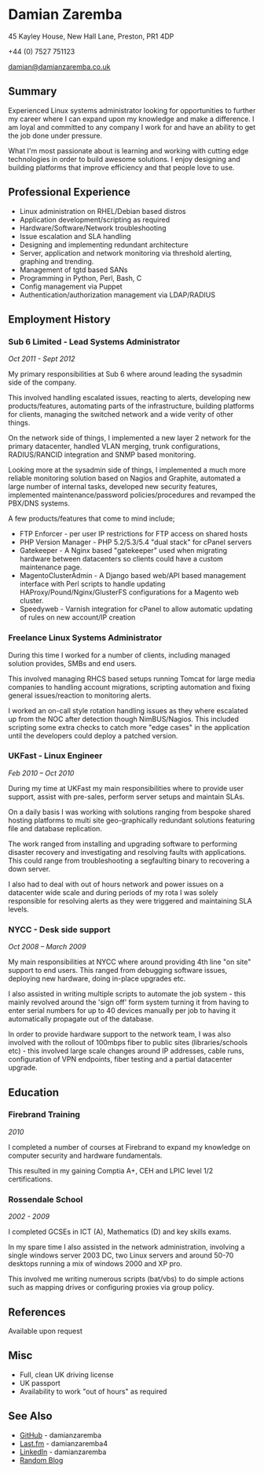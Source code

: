 Damian Zaremba
=============
45 Kayley House, New Hall Lane, Preston, PR1 4DP

+44 (0) 7527 751123

damian@damianzaremba.co.uk

Summary
-------------
Experienced Linux systems administrator looking for opportunities to further my career where I can expand upon my knowledge and make a difference. I am loyal and committed to any company I work for and have an ability to get the job done under pressure.

What I'm most passionate about is learning and working with cutting edge technologies in order to build awesome solutions. I enjoy designing and building platforms that improve efficiency and that people love to use.

Professional Experience
-------------
* Linux administration on RHEL/Debian based distros
* Application development/scripting as required
* Hardware/Software/Network troubleshooting
* Issue escalation and SLA handling
* Designing and implementing redundant architecture
* Server, application and network monitoring via threshold alerting, graphing and trending.
* Management of tgtd based SANs
* Programming in Python, Perl, Bash, C
* Config management via Puppet
* Authentication/authorization management via LDAP/RADIUS

Employment History
-------------
### Sub 6 Limited - Lead Systems Administrator
*Oct 2011 - Sept 2012*

My primary responsibilities at Sub 6 where around leading the sysadmin side of the company.

This involved handling escalated issues, reacting to alerts, developing new products/features, automating parts of the infrastructure, building platforms for clients, managing the switched network and a wide verity of other things.

On the network side of things, I implemented a new layer 2 network for the primary datacenter, handled VLAN merging, trunk configurations, RADIUS/RANCID integration and SNMP based monitoring.

Looking more at the sysadmin side of things, I implemented a much more reliable monitoring solution based on Nagios and Graphite, automated a large number of internal tasks, developed new security features, implemented maintenance/password policies/procedures and revamped the PBX/DNS systems.

A few products/features that come to mind include;

* FTP Enforcer - per user IP restrictions for FTP access on shared hosts
* PHP Version Manager - PHP 5.2/5.3/5.4 "dual stack" for cPanel servers
* Gatekeeper - A Nginx based "gatekeeper" used when migrating hardware between datacenters so clients could have a custom maintenance page.
* MagentoClusterAdmin - A Django based web/API based management interface with Perl scripts to handle updating HAProxy/Pound/Nginx/GlusterFS configurations for a Magento web cluster.
* Speedyweb - Varnish integration for cPanel to allow automatic updating of rules on new account/IP creation

### Freelance Linux Systems Administrator
During this time I worked for a number of clients, including managed solution provides, SMBs and end users.

This involved managing RHCS based setups running Tomcat for large media companies to handling account migrations, scripting automation and fixing general issues/reaction to monitoring alerts.

I worked an on-call style rotation handling issues as they where escalated up from the NOC after detection though NimBUS/Nagios. This included scripting some extra checks to catch more "edge cases" in the application until the developers could deploy a patched version.

### UKFast - Linux Engineer
*Feb 2010 – Oct 2010*

During my time at UKFast my main responsibilities where to provide user support, assist with pre-sales, perform server setups and maintain SLAs.

On a daily basis I was working with solutions ranging from bespoke shared hosting platforms to multi site geo-graphically redundant solutions featuring file and database replication.

The work ranged from installing and upgrading software to performing disaster recovery and investigating and resolving faults with applications. This could range from troubleshooting a segfaulting binary to recovering a down server.

I also had to deal with out of hours network and power issues on a datacenter wide scale and during periods of my rota I was solely responsible for resolving alerts as they were triggered and maintaining SLA levels.

### NYCC - Desk side support
*Oct 2008 – March 2009*

My main responsibilities at NYCC where around providing 4th line "on site" support to end users. This ranged from debugging software issues, deploying new hardware, doing in-place upgrades etc.

I also assisted in writing multiple scripts to automate the job system - this mainly revolved around the 'sign off' form system turning it from having to enter serial numbers for up to 40 devices manually per job to having it automatically propagate out of the database. 

In order to provide hardware support to the network team, I was also involved with the rollout of 100mbps fiber to public sites (libraries/schools etc) - this involved large scale changes around IP addresses, cable runs, configuration of VPN endpoints, fiber testing and a partial datacenter upgrade.

Education
-------------
### Firebrand Training
*2010*

I completed a number of courses at Firebrand to expand my knowledge on computer security and hardware fundamentals.

This resulted in my gaining Comptia A+, CEH and LPIC level 1/2 certifications.

### Rossendale School
*2002 - 2009*

I completed GCSEs in ICT (A), Mathematics (D) and key skills exams.

In my spare time I also assisted in the network administration, involving a single windows server 2003 DC, two Linux servers and around 50-70 desktops running a mix of windows 2000 and XP pro.

This involved me writing numerous scripts (bat/vbs) to do simple actions such as mapping drives or configuring proxies via group policy.

References
-------------
Available upon request

Misc
-------------
* Full, clean UK driving license
* UK passport
* Availability to work "out of hours" as required

See Also
-------------
* [GitHub](https://github.com/damianzaremba) - damianzaremba
* [Last.fm](http://last.fm/user/damianzaremba4) - damianzaremba4
* [LinkedIn](http://uk.linkedin.com/in/damianzaremba) - damianzaremba
* [Random Blog](http://damianzaremba.co.uk)